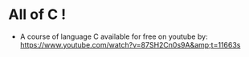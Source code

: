# All of C ! 

 - A course of language C available for free on youtube by: https://www.youtube.com/watch?v=87SH2Cn0s9A&amp;t=11663s
